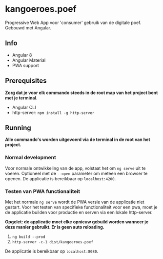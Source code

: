 # kangoeroes.poef

Progressive Web App voor 'consumer' gebruik van de digitale poef. Gebouwd met Angular.

## Info

- Angular 8
- Angular Material
- PWA support

## Prerequisites

**Zorg dat je voor elk commando steeds in de root map van het project bent met je terminal.**

- Angular CLI
- http-server: `npm install -g http-server`

## Running

**Alle commando's worden uitgevoerd via de terminal in de root van het project.**

### Normal development

Voor normale ontwikkeling van de app, volstaat het om `ng serve` uit te voeren. Optioneel met de `--open` parameter om meteen een browser te openen.
De applicatie is bereikbaar op `localhost:4200`.

### Testen van PWA functionaliteit

Met het normale `ng serve` wordt de PWA versie van de applicatie niet gestart. Voor het testen van specifieke functionaliteit voor een pwa, moet je de applicatie builden voor productie en serven via een lokale http-server.

**Opgelet: de applicatie moet elke opnieuw gebuild worden wanneer je deze manier gebruikt. Er is geen auto reloading.**

1. `ng build --prod`
2. `http-server -c-1 dist/kangoeroes-poef`

De applicatie is bereikbaar op `localhost:8080`.
